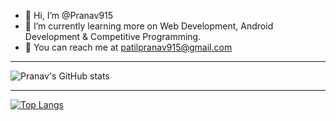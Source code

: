- 👋 Hi, I’m @Pranav915
- 👀 I’m currently learning more on  Web Development, Android Development & Competitive Programming.
- 📧 You can reach me at patilpranav915@gmail.com
___
![Pranav's GitHub stats](https://github-readme-stats.vercel.app/api?username=&show_icons=true&theme=radical)
___
[![Top Langs](https://github-readme-stats.vercel.app/api/top-langs/?username=Pranav915)](https://github.com/anuraghazra/github-readme-stats)
 <!---
Pranav915/Pranav915 is a ✨ special ✨ repository because its `README.md` (this file) appears on your GitHub profile.
You can click the Preview link to take a look at your changes.
--->
